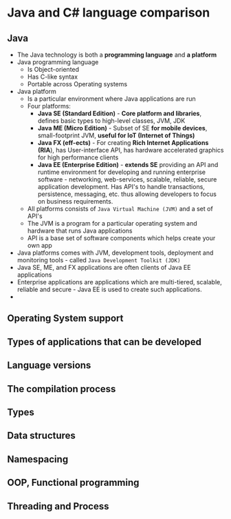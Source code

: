 # Java and C# language comparison

## Java
- The Java technology is both a **programming language** and **a platform**
- Java programming language
    - Is Object-oriented
    - Has C-like syntax
    - Portable across Operating systems
- Java platform
    - Is a particular environment where Java applications are run
    - Four platforms: 
        - **Java SE (Standard Edition)** - **Core platform and libraries**, defines basic types to high-level classes, JVM, JDK
        - **Java ME (Micro Edition)** - Subset of SE **for mobile devices**, small-footprint JVM, **useful for IoT (Internet of Things)**
        - **Java FX (eff-ects)** - For creating **Rich Internet Applications (RIA**), has User-interface API, has hardware accelerated graphics for high performance clients
        - **Java EE (Enterprise Edition)** - **extends SE** providing an API and runtime environment for developing and running enterprise software - networking, web-services, scalable, reliable, secure application development. Has API's to handle transactions, persistence, messaging, etc. thus allowing developers to focus on business requirements. 
    - All platforms consists of `Java Virtual Machine (JVM)` and a set of API's
    - The JVM is a program for a particular operating system and hardware that runs Java applications
    - API is a base set of software components which helps create your own app
- Java platforms comes with JVM, development tools, deployment and monitoring tools - called `Java Development Toolkit (JDK)`
- Java SE, ME, and FX applications are often clients of Java EE applications
- Enterprise applications are applications which are multi-tiered, scalable, reliable and secure - Java EE is used to create such applications. 
- 
## Operating System support

## Types of applications that can be developed

## Language versions

## The compilation process

## Types

## Data structures

## Namespacing

## OOP, Functional programming

## Threading and Process